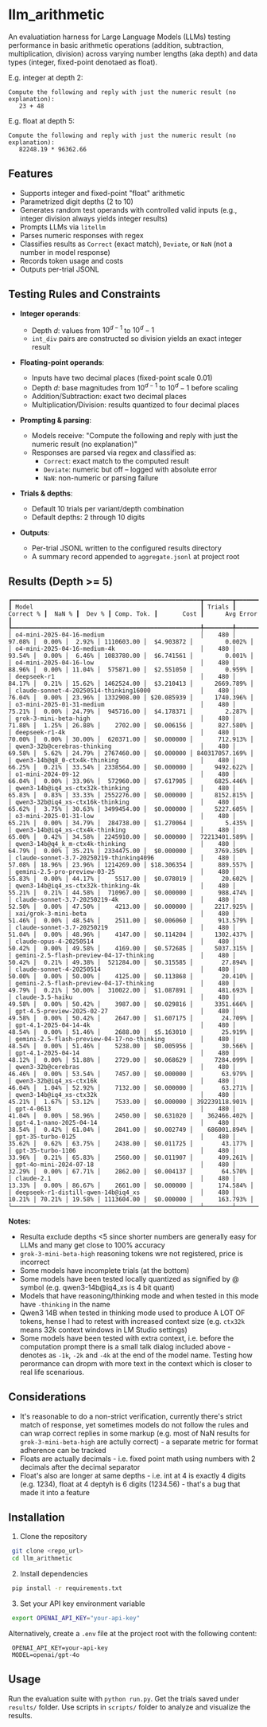 # llm_arithmetic

An evaluatiation harness for Large Language Models (LLMs) testing performance in basic arithmetic operations (addition, subtraction, multiplication, division) across varying number lengths (aka depth) and data types (integer, fixed-point denotaed as float). 

E.g. integer at depth 2:
```
Compute the following and reply with just the numeric result (no explanation):
   23 + 48
```

E.g. float at depth 5:
```
Compute the following and reply with just the numeric result (no explanation):
   82248.19 * 96362.66
```

## Features

- Supports integer and fixed-point "float" arithmetic
- Parametrized digit depths (2 to 10)
- Generates random test operands with controlled valid inputs (e.g., integer division always yields integer results)
- Prompts LLMs via `litellm`
- Parses numeric responses with regex
- Classifies results as `Correct` (exact match), `Deviate`, or `NaN` (not a number in model response)
- Records token usage and costs
- Outputs per-trial JSONL

## Testing Rules and Constraints

- **Integer operands**:
  - Depth *d*: values from $10^{d-1}$ to $10^d - 1$
  - `int_div` pairs are constructed so division yields an exact integer result

- **Floating-point operands**:
  - Inputs have two decimal places (fixed-point scale 0.01)
  - Depth *d*: base magnitudes from $10^{d-1}$ to $10^d - 1$ before scaling
  - Addition/Subtraction: exact two decimal places
  - Multiplication/Division: results quantized to four decimal places

- **Prompting & parsing**:
  - Models receive: "Compute the following and reply with just the numeric result (no explanation)"
  - Responses are parsed via regex and classified as:
    - `Correct`: exact match to the computed result
    - `Deviate`: numeric but off – logged with absolute error
    - `NaN`: non-numeric or parsing failure

- **Trials & depths**:
  - Default 10 trials per variant/depth combination
  - Default depths: 2 through 10 digits

- **Outputs**:
  - Per-trial JSONL written to the configured results directory
  - A summary record appended to `aggregate.jsonl` at project root

## Results (Depth >= 5)

```
┏━━━━━━━━━━━━━━━━━━━━━━━━━━━━━━━━━━━━━━━━━━━━━━━━━━━━━┳━━━━━━━━┳━━━━━━━━━━━┳━━━━━━━━┳━━━━━━━━┳━━━━━━━━━━━━┳━━━━━━━━━━━━┳━━━━━━━━━━━━━━━━┓
┃ Model                                               ┃ Trials ┃ Correct % ┃  NaN % ┃  Dev % ┃ Comp. Tok. ┃       Cost ┃      Avg Error ┃
┡━━━━━━━━━━━━━━━━━━━━━━━━━━━━━━━━━━━━━━━━━━━━━━━━━━━━━╇━━━━━━━━╇━━━━━━━━━━━╇━━━━━━━━╇━━━━━━━━╇━━━━━━━━━━━━╇━━━━━━━━━━━━╇━━━━━━━━━━━━━━━━┩
│ o4-mini-2025-04-16-medium                           │    480 │    97.08% │  0.00% │  2.92% │ 1110603.00 │  $4.903872 │         0.002% │
│ o4-mini-2025-04-16-medium-4k                        │    480 │    93.54% │  0.00% │  6.46% │ 1083780.00 │  $6.741561 │         0.001% │
│ o4-mini-2025-04-16-low                              │    480 │    88.96% │  0.00% │ 11.04% │  575871.00 │  $2.551050 │         0.959% │
│ deepseek-r1                                         │    480 │    84.17% │  0.21% │ 15.62% │ 1462524.00 │  $3.210413 │      2669.789% │
│ claude-sonnet-4-20250514-thinking16000              │    480 │    76.04% │  0.00% │ 23.96% │ 1332908.00 │ $20.085939 │      1740.396% │
│ o3-mini-2025-01-31-medium                           │    480 │    75.21% │  0.00% │ 24.79% │  945716.00 │  $4.178371 │         2.287% │
│ grok-3-mini-beta-high                               │    480 │    71.88% │  1.25% │ 26.88% │    2702.00 │  $0.006156 │       827.580% │
│ deepseek-r1-4k                                      │    480 │    70.00% │  0.00% │ 30.00% │  620371.00 │  $0.000000 │       712.913% │
│ qwen3-32b@cerebras-thinking                         │    480 │    69.58% │  5.62% │ 24.79% │ 2767460.00 │  $0.000000 │ 840317057.169% │
│ qwen3-14b@q8_0-ctx4k-thinking                       │    480 │    66.25% │  0.21% │ 33.54% │ 2338564.00 │  $0.000000 │      9492.622% │
│ o1-mini-2024-09-12                                  │    480 │    66.04% │  0.00% │ 33.96% │  572960.00 │  $7.617905 │      6825.446% │
│ qwen3-14b@iq4_xs-ctx32k-thinking                    │    480 │    65.83% │  0.83% │ 33.33% │ 2552276.00 │  $0.000000 │      8152.815% │
│ qwen3-32b@iq4_xs-ctx16k-thinking                    │    480 │    65.62% │  3.75% │ 30.63% │ 3499454.00 │  $0.000000 │      5227.605% │
│ o3-mini-2025-01-31-low                              │    480 │    65.21% │  0.00% │ 34.79% │  284738.00 │  $1.270064 │         5.435% │
│ qwen3-14b@iq4_xs-ctx4k-thinking                     │    480 │    65.00% │  0.42% │ 34.58% │ 2245910.00 │  $0.000000 │  72213401.589% │
│ qwen3-14b@q4_k_m-ctx4k-thinking                     │    480 │    64.79% │  0.00% │ 35.21% │ 2334475.00 │  $0.000000 │      3769.350% │
│ claude-sonnet-3.7-20250219-thinking4096             │    480 │    57.08% │ 18.96% │ 23.96% │ 1214269.00 │ $18.306354 │       889.557% │
│ gemini-2.5-pro-preview-03-25                        │    480 │    55.83% │  0.00% │ 44.17% │    5517.00 │  $0.078019 │        20.602% │
│ qwen3-14b@iq4_xs-ctx32k-thinking-4k                 │    480 │    55.21% │  0.21% │ 44.58% │  710967.00 │  $0.000000 │       988.474% │
│ claude-sonnet-3.7-20250219-4k                       │    480 │    52.50% │  0.00% │ 47.50% │    4213.00 │  $0.000000 │      2217.925% │
│ xai/grok-3-mini-beta                                │    480 │    51.46% │  0.00% │ 48.54% │    2511.00 │  $0.006060 │       913.579% │
│ claude-sonnet-3.7-20250219                          │    480 │    51.04% │  0.00% │ 48.96% │    4147.00 │  $0.114204 │      1302.437% │
│ claude-opus-4-20250514                              │    480 │    50.42% │  0.00% │ 49.58% │    4169.00 │  $0.572685 │      5037.315% │
│ gemini-2.5-flash-preview-04-17-thinking             │    480 │    50.42% │  0.21% │ 49.38% │  521284.00 │  $0.315585 │        27.894% │
│ claude-sonnet-4-20250514                            │    480 │    50.00% │  0.00% │ 50.00% │    4125.00 │  $0.113868 │        20.410% │
│ gemini-2.5-flash-preview-04-17-thinking             │    480 │    49.79% │  0.21% │ 50.00% │  310022.00 │  $1.087891 │       481.693% │
│ claude-3.5-haiku                                    │    480 │    49.58% │  0.00% │ 50.42% │    3987.00 │  $0.029816 │      3351.666% │
│ gpt-4.5-preview-2025-02-27                          │    480 │    49.58% │  0.00% │ 50.42% │    2647.00 │  $1.607175 │        24.709% │
│ gpt-4.1-2025-04-14-4k                               │    480 │    48.54% │  0.00% │ 51.46% │    2688.00 │  $5.163010 │        25.919% │
│ gemini-2.5-flash-preview-04-17-no-thinking          │    480 │    48.54% │  0.00% │ 51.46% │    5238.00 │  $0.005956 │        30.566% │
│ gpt-4.1-2025-04-14                                  │    480 │    48.12% │  0.00% │ 51.88% │    2729.00 │  $0.068629 │      7284.099% │
│ qwen3-32b@cerebras                                  │    480 │    46.46% │  0.00% │ 53.54% │    7457.00 │  $0.000000 │        63.979% │
│ qwen3-32b@iq4_xs-ctx16k                             │    480 │    46.04% │  1.04% │ 52.92% │    7132.00 │  $0.000000 │        63.271% │
│ qwen3-14b@iq4_xs-ctx32k                             │    480 │    45.21% │  1.67% │ 53.12% │    7533.00 │  $0.000000 │ 392239118.901% │
│ gpt-4-0613                                          │    480 │    41.04% │  0.00% │ 58.96% │    2450.00 │  $0.631020 │    362466.402% │
│ gpt-4.1-nano-2025-04-14                             │    480 │    38.54% │  0.42% │ 61.04% │    2841.00 │  $0.002749 │    686001.894% │
│ gpt-35-turbo-0125                                   │    480 │    35.62% │  0.62% │ 63.75% │    2438.00 │  $0.011725 │        43.177% │
│ gpt-35-turbo-1106                                   │    480 │    33.96% │  0.21% │ 65.83% │    2560.00 │  $0.011907 │       409.261% │
│ gpt-4o-mini-2024-07-18                              │    480 │    32.29% │  0.00% │ 67.71% │    2862.00 │  $0.004137 │        64.570% │
│ claude-2.1                                          │    480 │    13.33% │  0.00% │ 86.67% │    2661.00 │  $0.000000 │       174.584% │
│ deepseek-r1-distill-qwen-14b@iq4_xs                 │    480 │    10.21% │ 70.21% │ 19.58% │ 1113604.00 │  $0.000000 │       163.793% │
└─────────────────────────────────────────────────────┴────────┴───────────┴────────┴────────┴────────────┴────────────┴────────────────┘
```

**Notes:**

- Resulta exclude depths <5 since shorter numbers are generally easy for LLMs and many get close to 100% accuracy
- `grok-3-mini-beta-high` reasoning tokens wre not registered, price is incorrect
- Some models have incomplete trials (at the bottom)
- Some models have been tested locally quantized as signified by @ symbol (e.g. qwen3-14b@iq4_xs is 4 bit quant)
- Models that have reasoning/thinking mode and when tested in this mode have `-thinking` in the name
- Qwen3 14B when tested in thinking mode used to produce A LOT OF tokens, hense I had to retest with increased context size (e.g. `ctx32k` means 32k context windows in LM Studio settings)
- Some models have been tested with extra context, i.e. before the computation prompt there is a small talk dialog included above - denotes as `-1k`, `-2k` and `-4k` at the end of the model name. Testing how perormance can dropm with more text in the context which is closer to real life scenarious.
  
## Considerations
- It's reasonable to do a non-strict verification, currently there's strict match of response, yet sometimes models do not follow the rules and can wrap correct replies in some markup (e.g. most of NaN results for `grok-3-mini-beta-high` are actully correct) - a separate metric for format adherence can be tracked
- Floats are actually decimals - i.e. fixed point math using numbers with 2 decimals after the decimal separator
- Float's also are longer at same depths - i.e. int at 4 is exactly 4 digits (e.g. 1234), float at 4 deptyh is 6 digits (1234.56) - that's a bug that made it into a feature

## Installation

1. Clone the repository

```bash
 git clone <repo_url>
 cd llm_arithmetic
```

2. Install dependencies

```bash
 pip install -r requirements.txt
```

3. Set your API key environment variable

```bash
 export OPENAI_API_KEY="your-api-key"
```

Alternatively, create a `.env` file at the project root with the following content:

```env
 OPENAI_API_KEY=your-api-key
 MODEL=openai/gpt-4o
```

## Usage

Run the evaluation suite with `python run.py`. Get the trials saved under `results/` folder. Use scripts in `scripts/` folder to analyze and visualize the results.
